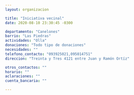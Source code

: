 ```yaml
---
layout: organizacion

title: "Iniciativa vecinal"
date: 2020-08-10 23:30:45 -0300

departamento: "Canelones"
barrio: "Las Piedras"
actividades: "Olla"
donaciones: "Todo tipo de donaciones"
necesidades: ""
telefono_contacto: "093925021,095014751"
direccion: "Treinta y Tres 4121 entre Juan y Ramón Ortíz"

otros_contactos: ""
horario: ""
aclaraciones: ""
cuenta_bancaria: ""

---
```

